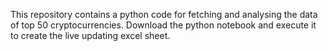 This repository contains a python code for fetching and analysing the data of top 50 cryptocurrencies. Download the python notebook and execute it to create the live updating excel sheet. 
